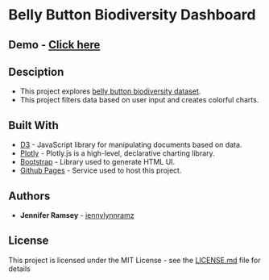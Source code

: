 # Belly Button Biodiversity Dashboard

## Demo - [Click here](https://jennylynnramz.github.io/plotly/StarterCode/)

## Desciption
* This project explores [belly button biodiversity dataset](https://github.com/jennylynnramz/plotly/blob/master/data/samples.json).
* This project filters data based on user input and creates colorful charts.

## Built With

* [D3](https://d3js.org/) - JavaScript library for manipulating documents based on data.
* [Plotly](https://plotly.com/javascript/) - Plotly.js is a high-level, declarative charting library.
* [Bootstrap](https://getbootstrap.com/) - Library used to generate HTML UI. 
* [Github Pages](https://pages.github.com/) - Service used to host this project.


## Authors

* **Jennifer Ramsey** - [jennylynnramz](https://github.com/jennylynnramz)


## License

This project is licensed under the MIT License - see the [LICENSE.md](LICENSE.md) file for details
